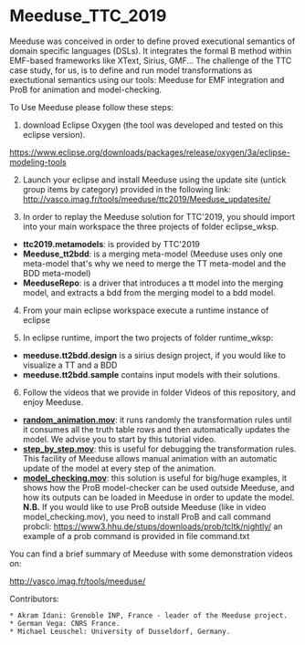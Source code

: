 # Meeduse_TTC_2019

Meeduse was conceived in order to define proved executional semantics of domain specific languages (DSLs). 
It integrates the formal B method within EMF-based frameworks like XText, Sirius, GMF... The challenge of the TTC case
study, for us, is to define and run model transformations as exectutional semantics using our tools: Meeduse for EMF integration 
and ProB for animation and model-checking.

To Use Meeduse please follow these steps:

1) download Eclipse Oxygen (the tool was developed and tested on this eclipse version).

https://www.eclipse.org/downloads/packages/release/oxygen/3a/eclipse-modeling-tools

2) Launch your eclipse and install Meeduse using the update site (untick group items by category) provided in the following link:
http://vasco.imag.fr/tools/meeduse/ttc2019/Meeduse_updatesite/


3) In order to replay the Meeduse solution for TTC'2019, you should import into your main workspace the three projects of folder eclipse_wksp.
* **ttc2019.metamodels**: is provided by TTC'2019
* **Meeduse_tt2bdd**: is a merging meta-model (Meeduse uses only one meta-model that's why we need to merge the TT meta-model and the BDD meta-model)
* **MeeduseRepo**: is a driver that introduces a tt model into the merging model, and extracts a bdd from the merging model to a bdd model.

4) From your main eclipse workspace execute a runtime instance of eclipse

5) In eclipse runtime, import the two projects of folder runtime_wksp:
* **meeduse.tt2bdd.design** is a sirius design project, if you would like to visualize a TT and a BDD
* **meeduse.tt2bdd.sample** contains input models with their solutions.

6) Follow the videos that we provide in folder Videos of this repository, and enjoy Meeduse.
*  **[random_animation.mov](http://vasco.imag.fr/tools/meeduse/ttc2019/Videos/random_animation.mov)**: it runs randomly the transformation rules until it consumes all the truth table rows and then automatically updates the model. We advise you to start by this tutorial video.
*  **[step_by_step.mov](http://vasco.imag.fr/tools/meeduse/ttc2019/Videos/step_by_step.mov	)**: this is useful for debugging the transformation rules. This facility of Meeduse allows manual animation with an automatic update of the model at every step of the animation.
*  **[model_checking.mov](http://vasco.imag.fr/tools/meeduse/ttc2019/Videos/model_checking.mov)**: this solution is useful for big/huge examples, it shows how the ProB model-checker can be used outside Meeduse, and how its outputs can be loaded in Meeduse in order to update the model. 
**N.B.** If you would like to use ProB outside Meeduse (like in video model_checking.mov), you need to install ProB and call command probcli:
https://www3.hhu.de/stups/downloads/prob/tcltk/nightly/
an example of a prob command is provided in file command.txt

You can find a brief summary of Meeduse with some demonstration videos on: 

http://vasco.imag.fr/tools/meeduse/

Contributors:

    * Akram Idani: Grenoble INP, France - leader of the Meeduse project.
    * German Vega: CNRS France.
    * Michael Leuschel: University of Dusseldorf, Germany.



